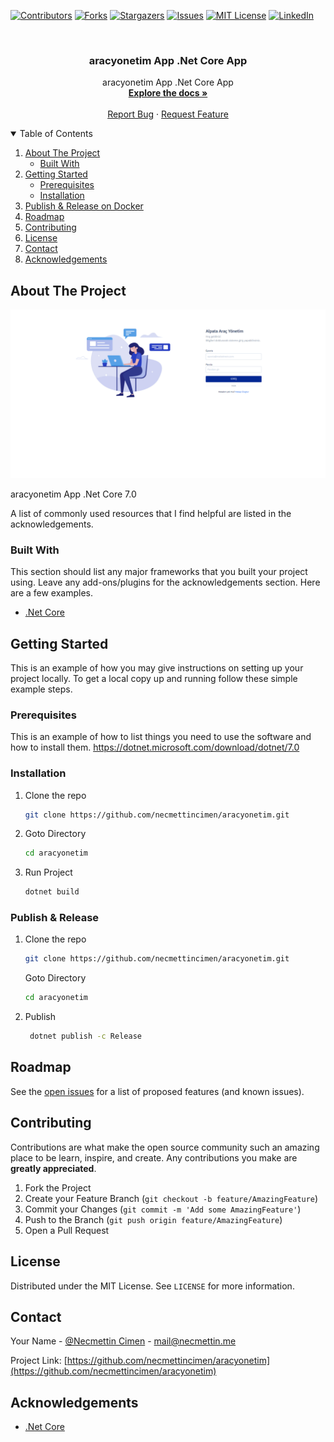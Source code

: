 
[![Contributors][contributors-shield]][contributors-url]
[![Forks][forks-shield]][forks-url]
[![Stargazers][stars-shield]][stars-url]
[![Issues][issues-shield]][issues-url]
[![MIT License][license-shield]][license-url]
[![LinkedIn][linkedin-shield]][linkedin-url]

<!-- PROJECT LOGO -->
<br />
<p align="center">

  <h3 align="center">aracyonetim App .Net Core App</h3>

  <p align="center">
    aracyonetim App .Net Core App
    <br />
    <a href="https://github.com/necmettincimen/aracyonetim"><strong>Explore the docs »</strong></a>
    <br />
    <br />
    <a href="https://github.com/necmettincimen/aracyonetim/issues">Report Bug</a>
    ·
    <a href="https://github.com/necmettincimen/aracyonetim/issues">Request Feature</a>
  </p>
</p>




<!-- TABLE OF CONTENTS -->
<details open="open">
  <summary>Table of Contents</summary>
  <ol>
    <li>
      <a href="#about-the-project">About The Project</a>
      <ul>
        <li><a href="#built-with">Built With</a></li>
      </ul>
    </li>
    <li>
      <a href="#getting-started">Getting Started</a>
      <ul>
        <li><a href="#prerequisites">Prerequisites</a></li>
        <li><a href="#installation">Installation</a></li>
      </ul>
    </li>
    <li><a href="#publish">Publish & Release on Docker</a></li>
    <li><a href="#roadmap">Roadmap</a></li>
    <li><a href="#contributing">Contributing</a></li>
    <li><a href="#license">License</a></li>
    <li><a href="#contact">Contact</a></li>
    <li><a href="#acknowledgements">Acknowledgements</a></li>
  </ol>
</details>



<!-- ABOUT THE PROJECT -->
## About The Project

![aracyonetim_gif](./img/aracyonetim_gif.gif)

aracyonetim App .Net Core 7.0

A list of commonly used resources that I find helpful are listed in the acknowledgements.

### Built With

This section should list any major frameworks that you built your project using. Leave any add-ons/plugins for the acknowledgements section. Here are a few examples.
* [.Net Core](https://dotnet.microsoft.com/)


<!-- GETTING STARTED -->
## Getting Started

This is an example of how you may give instructions on setting up your project locally.
To get a local copy up and running follow these simple example steps.

### Prerequisites

This is an example of how to list things you need to use the software and how to install them.
https://dotnet.microsoft.com/download/dotnet/7.0

### Installation

1. Clone the repo
   ```sh
   git clone https://github.com/necmettincimen/aracyonetim.git
   ```
2. Goto Directory
   ```sh
   cd aracyonetim
   ```
3. Run Project
   ```sh
   dotnet build
   ```

### Publish & Release 

1. Clone the repo
   ```sh
   git clone https://github.com/necmettincimen/aracyonetim.git
   ```
   Goto Directory
   ```sh
   cd aracyonetim
   ```
2. Publish
   ```sh
    dotnet publish -c Release
   ```



<!-- ROADMAP -->
## Roadmap

See the [open issues](https://github.com/necmettincimen/aracyonetim/issues) for a list of proposed features (and known issues).



<!-- CONTRIBUTING -->
## Contributing

Contributions are what make the open source community such an amazing place to be learn, inspire, and create. Any contributions you make are **greatly appreciated**.

1. Fork the Project
2. Create your Feature Branch (`git checkout -b feature/AmazingFeature`)
3. Commit your Changes (`git commit -m 'Add some AmazingFeature'`)
4. Push to the Branch (`git push origin feature/AmazingFeature`)
5. Open a Pull Request



<!-- LICENSE -->
## License

Distributed under the MIT License. See `LICENSE` for more information.



<!-- CONTACT -->
## Contact

Your Name - [@Necmettin Cimen](https://necmettin.me) - [mail@necmettin.me](mailto:mail@necmettin.me)

Project Link: [https://github.com/necmettincimen/aracyonetim](https://github.com/necmettincimen/aracyonetim)



<!-- ACKNOWLEDGEMENTS -->
## Acknowledgements
* [.Net Core](https://dotnet.microsoft.com/)


<!-- MARKDOWN LINKS & IMAGES -->
<!-- https://www.markdownguide.org/basic-syntax/#reference-style-links -->
[contributors-shield]: https://img.shields.io/github/contributors/necmettincimen/aracyonetim.svg?style=for-the-badge
[contributors-url]: https://github.com/necmettincimen/aracyonetim/graphs/contributors
[forks-shield]: https://img.shields.io/github/forks/necmettincimen/aracyonetim.svg?style=for-the-badge
[forks-url]: https://github.com/necmettincimen/aracyonetim/network/members
[stars-shield]: https://img.shields.io/github/stars/necmettincimen/aracyonetim.svg?style=for-the-badge
[stars-url]: https://github.com/necmettincimen/aracyonetim/stargazers
[issues-shield]: https://img.shields.io/github/issues/necmettincimen/aracyonetim.svg?style=for-the-badge
[issues-url]: https://github.com/necmettincimen/aracyonetim/issues
[license-shield]: https://img.shields.io/github/license/necmettincimen/aracyonetim.svg?style=for-the-badge
[license-url]: https://github.com/necmettincimen/aracyonetim/blob/master/LICENSE.txt
[linkedin-shield]: https://img.shields.io/badge/-LinkedIn-black.svg?style=for-the-badge&logo=linkedin&colorB=555
[linkedin-url]: https://linkedin.com/in/necmettincimen

